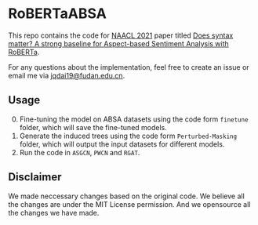 # RoBERTaABSA

This repo contains the code for [NAACL 2021](https://2021.naacl.org/program/accepted/) paper titled [Does syntax matter? A strong baseline for Aspect-based Sentiment Analysis with RoBERTa](https://arxiv.org/abs/2104.04986).

For any questions about the implementation, feel free to create an issue or email me via jqdai19@fudan.edu.cn.

## Usage

0. Fine-tuning the model on ABSA datasets using the code form `finetune` folder, which will save the fine-tuned models.
1. Generate the induced trees using the code form `Perturbed-Masking` folder, which will output the input datasets for different models.
2. Run the code in `ASGCN`, `PWCN` and `RGAT`.

## Disclaimer

We made neccessary changes based on the original code. We believe all the changes are under the MIT License permission. And we opensource all the changes we have made.
